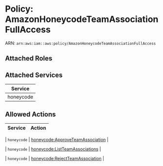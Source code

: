 # Policy: AmazonHoneycodeTeamAssociationFullAccess

ARN: `arn:aws:iam::aws:policy/AmazonHoneycodeTeamAssociationFullAccess`

## Attached Roles

## Attached Services

| Service |
|---------|
| honeycode |

## Allowed Actions

| Service | Action |
|:-------:|--------|

| `honeycode` | [honeycode:ApproveTeamAssociation](../actions.md#honeycode:approveteamassociation) |

| `honeycode` | [honeycode:ListTeamAssociations](../actions.md#honeycode:listteamassociations) |

| `honeycode` | [honeycode:RejectTeamAssociation](../actions.md#honeycode:rejectteamassociation) |
